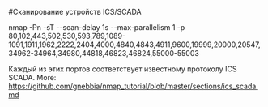 #Сканирование устройств ICS/SCADA

nmap -Pn -sT --scan-delay 1s --max-parallelism 1 -p 80,102,443,502,530,593,789,1089-1091,1911,1962,2222,2404,4000,4840,4843,4911,9600,19999,20000,20547,34962-34964,34980,44818,46823,46824,55000-55003 <target>

Каждый из этих портов соответствует известному протоколу ICS SCADA.
More:
https://github.com/gnebbia/nmap_tutorial/blob/master/sections/ics_scada.md